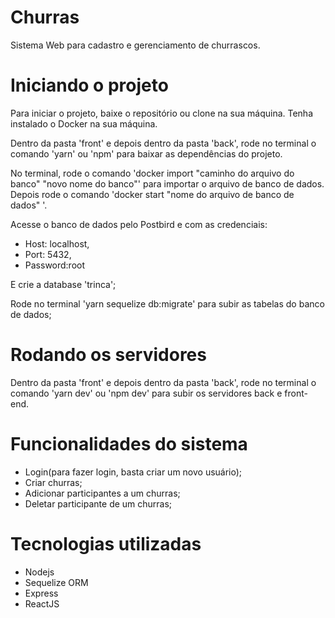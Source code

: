 # Churras
Sistema Web para cadastro e gerenciamento de churrascos.

# Iniciando o projeto

Para iniciar o projeto, baixe o repositório ou clone na sua máquina. 
Tenha instalado o Docker na sua máquina. 

Dentro da pasta 'front' e depois dentro da pasta 'back', rode no terminal o comando 'yarn' ou 'npm' para baixar as dependências do projeto.

No terminal, rode o comando 'docker import "caminho do arquivo do banco" "novo nome do banco"' para importar o arquivo de banco de dados. Depois rode o comando 'docker start "nome do arquivo de banco de dados" '.

Acesse o banco de dados pelo Postbird e com as credenciais: 
- Host: localhost, 
- Port: 5432, 
- Password:root

E crie a database 'trinca'; 

Rode no terminal 'yarn sequelize db:migrate' para subir as tabelas do banco de dados; 


# Rodando os servidores

Dentro da pasta 'front' e depois dentro da pasta 'back', rode no terminal o comando 'yarn dev' ou 'npm dev' para subir os servidores back e front-end. 

# Funcionalidades do sistema 

- Login(para fazer login, basta criar um novo usuário); 
- Criar churras; 
- Adicionar participantes a um churras;
- Deletar participante de um churras; 

# Tecnologias utilizadas

- Nodejs
- Sequelize ORM 
- Express 
- ReactJS
